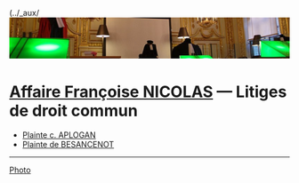 (../_aux/![image-mise-en-avant](../_aux/assises_Commons.png)

# [Affaire Françoise NICOLAS](fn.md) — Litiges de droit commun

* [Plainte c. APLOGAN](./aplogan.md)
* [Plainte de BESANCENOT](./besanc.md)

---
[Photo](attrib#assises)

